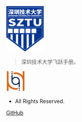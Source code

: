<!-- # docsify <small>3.5</small> -->
<img src="_media/sztu.png" alt="sztu logo" width="100" height="auto">

> 深圳技术大学飞跃手册。

<img src="_media/bdi.png" alt="bdi logo" width="50" height="auto">

- All Rights Reserved.

[GitHub](https://github.com/docsifyjs/docsify/)
